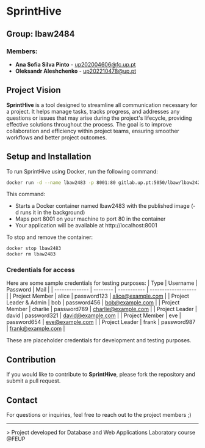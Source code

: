 # SprintHive

## Group: lbaw2484

### Members:
- **Ana Sofia Silva Pinto** - [up202004606@fc.up.pt](mailto:up202004606@fc.up.pt)
- **Oleksandr Aleshchenko** - [up202210478@up.pt](mailto:up202210478@up.pt)

## Project Vision
**SprintHive** is a tool designed to streamline all communication necessary for a project. It helps manage tasks, tracks progress, and addresses any questions or issues that may arise during the project's lifecycle, providing effective solutions throughout the process. The goal is to improve collaboration and efficiency within project teams, ensuring smoother workflows and better project outcomes.

## Setup and Installation

To run SprintHive using Docker, run the following command:
```bash
docker run -d --name lbaw2483 -p 8001:80 gitlab.up.pt:5050/lbaw/lbaw2425/lbaw2483
```
This command:

- Starts a Docker container named lbaw2483 with the published image (-d runs it in the background)
- Maps port 8001 on your machine to port 80 in the container
- Your application will be available at http://localhost:8001

To stop and remove the container:
```bash
docker stop lbaw2483
docker rm lbaw2483
```

### Credentials for access

Here are some sample credentials for testing purposes:
| Type           | Username | Password    | Mail                |
| -------------- | -------- | ----------- | ------------------- |
| Project Member | alice    | password123 | alice@example.com   |
| Project Leader & Admin | bob      | password456 | bob@example.com     |
| Project Member | charlie  | password789 | charlie@example.com |
| Project Leader | david    | password321 | david@example.com   |
| Project Member | eve      | password654 | eve@example.com     |
| Project Leader | frank    | password987 | frank@example.com   |

These are placeholder credentials for development and testing purposes.

## Contribution

If you would like to contribute to **SprintHive**, please fork the repository and submit a pull request. 

## Contact 

For questions or inquiries, feel free to reach out to the project members ;)

<hr>
> Project developed for Database and Web Applications Laboratory course @FEUP
